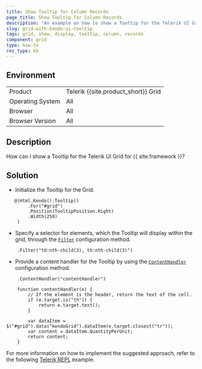 ```yaml
---
title: Show Tooltip for Column Records
page_title: Show Tooltip for Column Records 
description: "An example on how to show a Tooltip for the Telerik UI Grid for {{ site.framework }}."
slug: grid-with-kendo-ui-tooltip
tags: grid, show, display, tooltip, column, records
component: grid
type: how-to
res_type: kb
---
```


## Environment

<table>
 <tr>
  <td>Product</td>
  <td>Telerik {{site.product_short}} Grid</td>
 </tr>
 <tr>
  <td>Operating System</td>
  <td>All</td>
 </tr>
 <tr>
  <td>Browser</td>
  <td>All</td>
 </tr>
 <tr>
  <td>Browser Version</td>
  <td>All</td>
 </tr>
</table>

## Description

How can I show a Tooltip for the Telerik UI Grid for {{ site.framework }}?

## Solution

* Initialize the Tooltip for the Grid.

```
   @(Html.Kendo().Tooltip()
        .For("#grid")
        .Position(TooltipPosition.Right)
        .Width(250)
    )
```
* Specify a selector for elements, which the Tooltip will display within the grid, through the [`Filter`](https://docs.telerik.com/aspnet-core/api/kendo.mvc.ui.fluent/tooltipbuilderbase#filtersystemstring) configuration method.

```
    .Filter("td:nth-child(3), th:nth-child(3)")
```
* Provide a content handler for the Tooltip by using the [`ContentHandler`](https://docs.telerik.com/aspnet-core/api/kendo.mvc.ui.fluent/tooltipbuilderbase#contenthandlersystemstring) configuration method.

```
    .ContentHandler("contentHandler")

    function contentHandler(e) {
        // If the element is the header, return the text of the cell.
        if (e.target.is("th")) {
            return e.target.text();
        }

        var dataItem = $("#grid").data("kendoGrid").dataItem(e.target.closest("tr"));
        var content = dataItem.QuantityPerUnit;
        return content;
    }
```
For more information on how to implement the suggested approach, refer to the following [Telerik REPL](https://netcorerepl.telerik.com/wbFwPSOU598jCogS44) example.